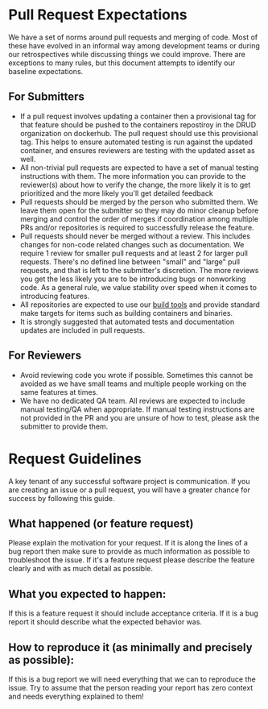 # Pull Request Expectations

We have a set of norms around pull requests and merging of code. Most of these have evolved in an informal way among development teams or during our retrospectives while discussing things we could improve. There are exceptions to many rules, but this document attempts to identify our baseline expectations.

## For Submitters

- If a pull request involves updating a container then a provisional tag for that feature should be pushed to the containers repostiroy in the DRUD organization on dockerhub. The pull request should use this provisional tag. This helps to ensure automated testing is run against the updated container, and ensures reviewers are testing with the updated asset as well.
- All non-trivial pull requests are expected to have a set of manual testing instructions with them. The more information you can provide to the reviewer(s) about how to verify the change, the more likely it is to get prioritized and the more likely you'll get detailed feedback
- Pull requests should be merged by the person who submitted them. We leave them open for the submitter so they may do minor cleanup before merging and control the order of merges if coordination among multiple PRs and/or repositories is required to successfully release the feature.
- Pull requests should never be merged without a review. This includes changes for non-code related changes such as documentation. We require 1 review for smaller pull requests and at least 2 for larger pull requests. There's no defined line between "small" and "large" pull requests, and that is left to the submitter's discretion. The more reviews you get the less likely you are to be introducing bugs or nonworking code. As a general rule, we value stability over speed when it comes to introducing features.
- All repositories are expected to use our [build tools](https://github.com/drud/build-tools) and provide standard make targets for items such as building containers and binaries.
- It is strongly suggested that automated tests and documentation updates are included in pull requests.

## For Reviewers

- Avoid reviewing code you wrote if possible. Sometimes this cannot be avoided as we have small teams and multiple people working on the same features at times.
- We have no dedicated QA team. All reviews are expected to include manual testing/QA when appropriate. If manual testing instructions are not provided in the PR and you are unsure of how to test, please ask the submitter to provide them.


# Request Guidelines
A key tenant of any successful software project is communication.  If you are creating an issue or a pull request, you will have a greater chance for success by following this guide.

## What happened (or feature request)
Please explain the motivation for your request. If it is along the lines of a bug report then make sure to provide as much information as possible to troubleshoot the issue.  If it's a feature request please describe the feature clearly and with as much detail as possible.

## What you expected to happen:
If this is a feature request it should include acceptance criteria.  If it is a bug report it should describe what the expected behavior was.

## How to reproduce it (as minimally and precisely as possible):
If this is a bug report we will need everything that we can to reproduce the issue.  Try to assume that the person reading your report has zero context and needs everything explained to them!

